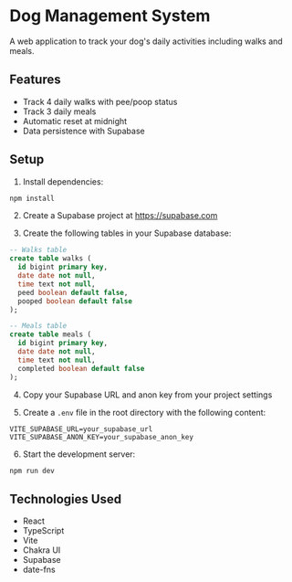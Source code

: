 # Dog Management System

A web application to track your dog's daily activities including walks and meals.

## Features

- Track 4 daily walks with pee/poop status
- Track 3 daily meals
- Automatic reset at midnight
- Data persistence with Supabase

## Setup

1. Install dependencies:
```bash
npm install
```

2. Create a Supabase project at https://supabase.com

3. Create the following tables in your Supabase database:

```sql
-- Walks table
create table walks (
  id bigint primary key,
  date date not null,
  time text not null,
  peed boolean default false,
  pooped boolean default false
);

-- Meals table
create table meals (
  id bigint primary key,
  date date not null,
  time text not null,
  completed boolean default false
);
```

4. Copy your Supabase URL and anon key from your project settings

5. Create a `.env` file in the root directory with the following content:
```
VITE_SUPABASE_URL=your_supabase_url
VITE_SUPABASE_ANON_KEY=your_supabase_anon_key
```

6. Start the development server:
```bash
npm run dev
```

## Technologies Used

- React
- TypeScript
- Vite
- Chakra UI
- Supabase
- date-fns 